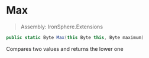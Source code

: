﻿

# Max

> Assembly: IronSphere.Extensions

```csharp
public static Byte Max(this Byte this, Byte maximum)
```

Compares two values and returns the lower one

 